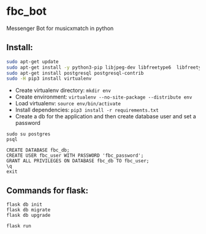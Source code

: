 # fbc_bot
Messenger Bot for musicxmatch in python 

## Install:

```sh
sudo apt-get update
sudo apt-get install -y python3-pip libjpeg-dev libfreetype6  libfreetype6-dev zlib1g-dev libpq-dev libffi-dev git build-essential libssl-dev libffi-dev python3-dev
sudo apt-get install postgresql postgresql-contrib
sudo -H pip3 install virtualenv
```
- Create virtualenv directory: `mkdir env`
- Create environment: `virtualenv --no-site-package --distribute env`
- Load virtualenv: `source env/bin/activate`
- Install dependencies: `pip3 install -r requirements.txt`
- Create a db for the application and then create database user and set a password

```
sudo su postgres
psql

CREATE DATABASE fbc_db;
CREATE USER fbc_user WITH PASSWORD 'fbc_password';
GRANT ALL PRIVILEGES ON DATABASE fbc_db TO fbc_user;
\q
exit

```

## Commands for flask:
```
flask db init
flask db migrate
flask db upgrade

flask run
```